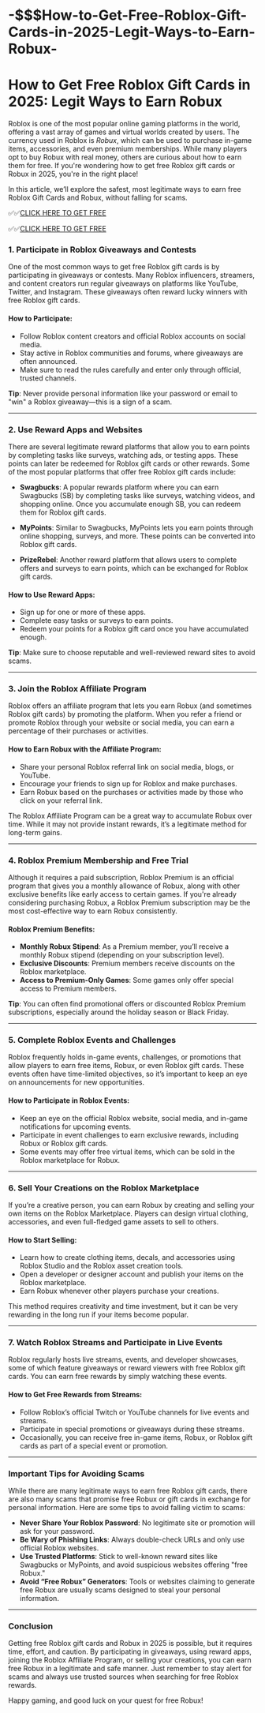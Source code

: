 # -$$$How-to-Get-Free-Roblox-Gift-Cards-in-2025-Legit-Ways-to-Earn-Robux-

# **How to Get Free Roblox Gift Cards in 2025: Legit Ways to Earn Robux**

Roblox is one of the most popular online gaming platforms in the world, offering a vast array of games and virtual worlds created by users. The currency used in Roblox is *Robux*, which can be used to purchase in-game items, accessories, and even premium memberships. While many players opt to buy Robux with real money, others are curious about how to earn them for free. If you're wondering how to get free Roblox gift cards or Robux in 2025, you're in the right place!

In this article, we’ll explore the safest, most legitimate ways to earn free Roblox Gift Cards and Robux, without falling for scams.


✅✅[CLICK HERE TO GET FREE](https://tinyurl.com/ycy7cnvj)

✅✅[CLICK HERE TO GET FREE](https://tinyurl.com/ycy7cnvj)

### **1. Participate in Roblox Giveaways and Contests**

One of the most common ways to get free Roblox gift cards is by participating in giveaways or contests. Many Roblox influencers, streamers, and content creators run regular giveaways on platforms like YouTube, Twitter, and Instagram. These giveaways often reward lucky winners with free Roblox gift cards. 

#### **How to Participate:**
- Follow Roblox content creators and official Roblox accounts on social media.
- Stay active in Roblox communities and forums, where giveaways are often announced.
- Make sure to read the rules carefully and enter only through official, trusted channels.
  
**Tip**: Never provide personal information like your password or email to "win" a Roblox giveaway—this is a sign of a scam.

---

### **2. Use Reward Apps and Websites**

There are several legitimate reward platforms that allow you to earn points by completing tasks like surveys, watching ads, or testing apps. These points can later be redeemed for Roblox gift cards or other rewards. Some of the most popular platforms that offer free Roblox gift cards include:

- **Swagbucks**: A popular rewards platform where you can earn Swagbucks (SB) by completing tasks like surveys, watching videos, and shopping online. Once you accumulate enough SB, you can redeem them for Roblox gift cards.
  
- **MyPoints**: Similar to Swagbucks, MyPoints lets you earn points through online shopping, surveys, and more. These points can be converted into Roblox gift cards.

- **PrizeRebel**: Another reward platform that allows users to complete offers and surveys to earn points, which can be exchanged for Roblox gift cards.

#### **How to Use Reward Apps:**
- Sign up for one or more of these apps.
- Complete easy tasks or surveys to earn points.
- Redeem your points for a Roblox gift card once you have accumulated enough.

**Tip**: Make sure to choose reputable and well-reviewed reward sites to avoid scams.

---

### **3. Join the Roblox Affiliate Program**

Roblox offers an affiliate program that lets you earn Robux (and sometimes Roblox gift cards) by promoting the platform. When you refer a friend or promote Roblox through your website or social media, you can earn a percentage of their purchases or activities.

#### **How to Earn Robux with the Affiliate Program:**
- Share your personal Roblox referral link on social media, blogs, or YouTube.
- Encourage your friends to sign up for Roblox and make purchases.
- Earn Robux based on the purchases or activities made by those who click on your referral link.

The Roblox Affiliate Program can be a great way to accumulate Robux over time. While it may not provide instant rewards, it’s a legitimate method for long-term gains.

---

### **4. Roblox Premium Membership and Free Trial**

Although it requires a paid subscription, Roblox Premium is an official program that gives you a monthly allowance of Robux, along with other exclusive benefits like early access to certain games. If you're already considering purchasing Robux, a Roblox Premium subscription may be the most cost-effective way to earn Robux consistently.

#### **Roblox Premium Benefits:**
- **Monthly Robux Stipend**: As a Premium member, you’ll receive a monthly Robux stipend (depending on your subscription level).
- **Exclusive Discounts**: Premium members receive discounts on the Roblox marketplace.
- **Access to Premium-Only Games**: Some games only offer special access to Premium members.

**Tip**: You can often find promotional offers or discounted Roblox Premium subscriptions, especially around the holiday season or Black Friday.

---

### **5. Complete Roblox Events and Challenges**

Roblox frequently holds in-game events, challenges, or promotions that allow players to earn free items, Robux, or even Roblox gift cards. These events often have time-limited objectives, so it’s important to keep an eye on announcements for new opportunities.

#### **How to Participate in Roblox Events:**
- Keep an eye on the official Roblox website, social media, and in-game notifications for upcoming events.
- Participate in event challenges to earn exclusive rewards, including Robux or Roblox gift cards.
- Some events may offer free virtual items, which can be sold in the Roblox marketplace for Robux.

---

### **6. Sell Your Creations on the Roblox Marketplace**

If you’re a creative person, you can earn Robux by creating and selling your own items on the Roblox Marketplace. Players can design virtual clothing, accessories, and even full-fledged game assets to sell to others.

#### **How to Start Selling:**
- Learn how to create clothing items, decals, and accessories using Roblox Studio and the Roblox asset creation tools.
- Open a developer or designer account and publish your items on the Roblox marketplace.
- Earn Robux whenever other players purchase your creations.

This method requires creativity and time investment, but it can be very rewarding in the long run if your items become popular.

---

### **7. Watch Roblox Streams and Participate in Live Events**

Roblox regularly hosts live streams, events, and developer showcases, some of which feature giveaways or reward viewers with free Roblox gift cards. You can earn free rewards by simply watching these events.

#### **How to Get Free Rewards from Streams:**
- Follow Roblox’s official Twitch or YouTube channels for live events and streams.
- Participate in special promotions or giveaways during these streams.
- Occasionally, you can receive free in-game items, Robux, or Roblox gift cards as part of a special event or promotion.

---

### **Important Tips for Avoiding Scams**

While there are many legitimate ways to earn free Roblox gift cards, there are also many scams that promise free Robux or gift cards in exchange for personal information. Here are some tips to avoid falling victim to scams:

- **Never Share Your Roblox Password**: No legitimate site or promotion will ask for your password.
- **Be Wary of Phishing Links**: Always double-check URLs and only use official Roblox websites.
- **Use Trusted Platforms**: Stick to well-known reward sites like Swagbucks or MyPoints, and avoid suspicious websites offering "free Robux."
- **Avoid “Free Robux” Generators**: Tools or websites claiming to generate free Robux are usually scams designed to steal your personal information.

---

### **Conclusion**

Getting free Roblox gift cards and Robux in 2025 is possible, but it requires time, effort, and caution. By participating in giveaways, using reward apps, joining the Roblox Affiliate Program, or selling your creations, you can earn free Robux in a legitimate and safe manner. Just remember to stay alert for scams and always use trusted sources when searching for free Roblox rewards.

Happy gaming, and good luck on your quest for free Robux!
